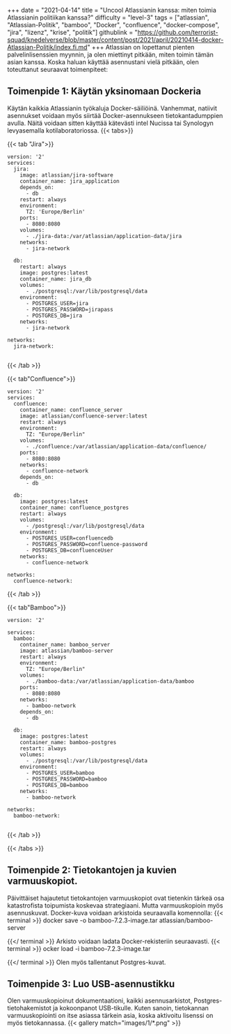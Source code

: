 +++
date = "2021-04-14"
title = "Uncool Atlassianin kanssa: miten toimia Atlassianin politiikan kanssa?"
difficulty = "level-3"
tags = ["atlassian", "Atlassian-Politik", "bamboo", "Docker", "confluence", "docker-compose", "jira", "lizenz", "krise", "politik"]
githublink = "https://github.com/terrorist-squad/knedelverse/blob/master/content/post/2021/april/20210414-docker-Atlassian-Politik/index.fi.md"
+++
Atlassian on lopettanut pienten palvelinlisenssien myynnin, ja olen miettinyt pitkään, miten toimin tämän asian kanssa. Koska haluan käyttää asennustani vielä pitkään, olen toteuttanut seuraavat toimenpiteet:
## Toimenpide 1: Käytän yksinomaan Dockeria
Käytän kaikkia Atlassianin työkaluja Docker-säiliöinä. Vanhemmat, natiivit asennukset voidaan myös siirtää Docker-asennukseen tietokantadumppien avulla. Näitä voidaan sitten käyttää kätevästi intel Nucissa tai Synologyn levyasemalla kotilaboratoriossa.
{{< tabs>}}


{{< tab "Jira">}}


```
version: '2'
services:
  jira:
    image: atlassian/jira-software
    container_name: jira_application
    depends_on:
      - db
    restart: always
    environment:
      TZ: 'Europe/Berlin'
    ports:
      - 8080:8080
    volumes:
      - ./jira-data:/var/atlassian/application-data/jira
    networks:
      - jira-network
      
  db:
    restart: always
    image: postgres:latest
    container_name: jira_db
    volumes:
      - ./postgresql:/var/lib/postgresql/data
    environment:
      - POSTGRES_USER=jira
      - POSTGRES_PASSWORD=jirapass
      - POSTGRES_DB=jira
    networks:
      - jira-network

networks:
  jira-network:


```

{{< /tab >}}


{{< tab"Confluence">}}


```
version: '2'
services:
  confluence:
    container_name: confluence_server
    image: atlassian/confluence-server:latest
    restart: always
    environment:
      TZ: "Europe/Berlin"
    volumes:
      - ./confluence:/var/atlassian/application-data/confluence/
    ports:
      - 8080:8080
    networks:
      - confluence-network
    depends_on:
      - db

  db:
    image: postgres:latest
    container_name: confluence_postgres
    restart: always
    volumes:
      - /postgresql:/var/lib/postgresql/data
    environment:
      - POSTGRES_USER=confluencedb
      - POSTGRES_PASSWORD=confluence-password
      - POSTGRES_DB=confluenceUser
    networks:
      - confluence-network

networks:
  confluence-network:

```

{{< /tab >}}


{{< tab"Bamboo">}}


```
version: '2'

services:
  bamboo:
    container_name: bamboo_server
    image: atlassian/bamboo-server
    restart: always
    environment:
      TZ: "Europe/Berlin"
    volumes:
      - ./bamboo-data:/var/atlassian/application-data/bamboo
    ports:
      - 8080:8080
    networks:
      - bamboo-network
    depends_on:
      - db

  db:
    image: postgres:latest
    container_name: bamboo-postgres
    restart: always
    volumes:
      - ./postgresql:/var/lib/postgresql/data
    environment:
      - POSTGRES_USER=bamboo
      - POSTGRES_PASSWORD=bamboo
      - POSTGRES_DB=bamboo
    networks:
      - bamboo-network

networks:
  bamboo-network:


```

{{< /tab >}}


{{< /tabs >}}


## Toimenpide 2: Tietokantojen ja kuvien varmuuskopiot.
Päivittäiset hajautetut tietokantojen varmuuskopiot ovat tietenkin tärkeä osa katastrofista toipumista koskevaa strategiaani. Mutta varmuuskopioin myös asennuskuvat. Docker-kuva voidaan arkistoida seuraavalla komennolla:
{{< terminal >}}
docker save -o bamboo-7.2.3-image.tar atlassian/bamboo-server

{{</ terminal >}}
Arkisto voidaan ladata Docker-rekisteriin seuraavasti.
{{< terminal >}}
ocker load -i bamboo-7.2.3-image.tar

{{</ terminal >}}
Olen myös tallentanut Postgres-kuvat.
## Toimenpide 3: Luo USB-asennustikku
Olen varmuuskopioinut dokumentaationi, kaikki asennusarkistot, Postgres-tietohakemistot ja kokoonpanot USB-tikulle. Kuten sanoin, tietokannan varmuuskopiointi on itse asiassa tärkein asia, koska aktivoitu lisenssi on myös tietokannassa.
{{< gallery match="images/1/*.png" >}}
